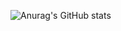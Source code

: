 



![Anurag's GitHub stats](https://github-readme-stats.vercel.app/api?username=victor-paravatti&show_icons=true&theme=tokyonight)
